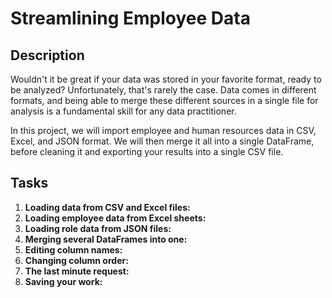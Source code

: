 # Streamlining Employee Data
## Description
Wouldn't it be great if your data was stored in your favorite format, ready to be analyzed? Unfortunately, that's rarely the case. Data comes in different formats, and being able to merge these different sources in a single file for analysis is a fundamental skill for any data practitioner.

In this project, we will import employee and human resources data in CSV, Excel, and JSON format. We will then merge it all into a single DataFrame, before cleaning it and exporting your results into a single CSV file. 
## Tasks
1. **Loading data from CSV and Excel files:**
2. **Loading employee data from Excel sheets:**
3. **Loading role data from JSON files:**
4. **Merging several DataFrames into one:**
5. **Editing column names:**
6. **Changing column order:**
7. **The last minute request:**
8. **Saving your work:**

